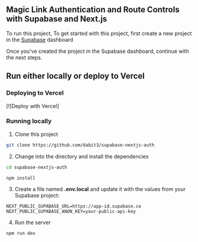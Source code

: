 ## Magic Link Authentication and Route Controls with Supabase and Next.js

To run this project, To get started with this project, first create a new project in the [Supabase](https://supabase.io/) dashboard

Once you've created the project in the Supabase dashboard, continue with the next steps.

## Run either locally or deploy to Vercel

### Deploying to Vercel

[![Deploy with Vercel]

### Running locally

1. Clone this project

```sh
git clone https://github.com/dabit3/supabase-nextjs-auth
```

2. Change into the directory and install the dependencies

```sh
cd supabase-nextjs-auth

npm install
```

3. Create a file named __.env.local__ and update it with the values from your Supabase project:

```
NEXT_PUBLIC_SUPABASE_URL=https://app-id.supabase.co
NEXT_PUBLIC_SUPABASE_ANON_KEY=your-public-api-key
```

4. Run the server

```sh
npm run dev
```

